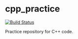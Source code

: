 # cpp_practice

[![Build Status](https://travis-ci.org/pkeutelian/cpp_practice.svg?branch=feature%2FTravis_CI)](https://travis-ci.org/pkeutelian/cpp_practice)

Practice repository for C++ code.
